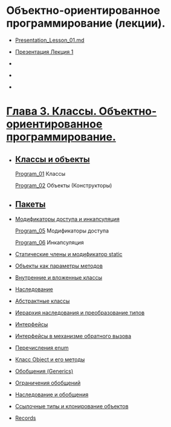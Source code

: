 # Объектно-ориентированное программирование (лекции).

-   [Presentation_Lesson_01.md](/src/Lesson_01/Presentation_Lesson_01.md)

-   [Презентация Лекция 1](https://drive.google.com/file/d/1gY4M4rShrSXk5BOMn2ypgggLddZ_3EUi/view?usp=drive_link)

-   []()

-   []()

-   []()

# [Глава 3. Классы. Объектно-ориентированное программирование.](https://metanit.com/java/tutorial/3.1.php)

-   ## [Классы и объекты](https://metanit.com/java/tutorial/3.1.php)

    [Program_01](/src/Terms_Code/Program_01.java) Классы

    [Program_02](/src/Terms_Code/Program_02.java) Объекты (Конструкторы)

*   ## [Пакеты](https://metanit.com/java/tutorial/3.2.php)

*   [Модификаторы доступа и инкапсуляция](https://metanit.com/java/tutorial/3.3.php)

    [Program_05](/src/Terms_Code/Program_05.java) Модификаторы доступа

    [Program_06](/src/Terms_Code/Program_06.java) Инкапсуляция

*   [Статические члены и модификатор static](https://metanit.com/java/tutorial/3.4.php)

*   [Объекты как параметры методов](https://metanit.com/java/tutorial/3.14.php)

*   [Внутренние и вложенные классы](https://metanit.com/java/tutorial/3.12.php)

*   [Наследование](https://metanit.com/java/tutorial/3.5.php)

*   [Абстрактные классы](https://metanit.com/java/tutorial/3.6.php)

*   [Иерархия наследования и преобразование типов](https://metanit.com/java/tutorial/3.10.php)

*   [Интерфейсы](https://metanit.com/java/tutorial/3.7.php)

*   [Интерфейсы в механизме обратного вызова](https://metanit.com/java/tutorial/3.16.php)

*   [Перечисления enum](https://metanit.com/java/tutorial/3.8.php)

*   [Класс Object и его методы](https://metanit.com/java/tutorial/3.9.php)

*   [Обобщения (Generics)](https://metanit.com/java/tutorial/3.11.php)

*   [Ограничения обобщений](https://metanit.com/java/tutorial/3.17.php)

*   [Наследование и обобщения](https://metanit.com/java/tutorial/3.15.php)

*   [Ссылочные типы и клонирование объектов](https://metanit.com/java/tutorial/3.13.php)

*   [Records](https://metanit.com/java/tutorial/3.18.php)
